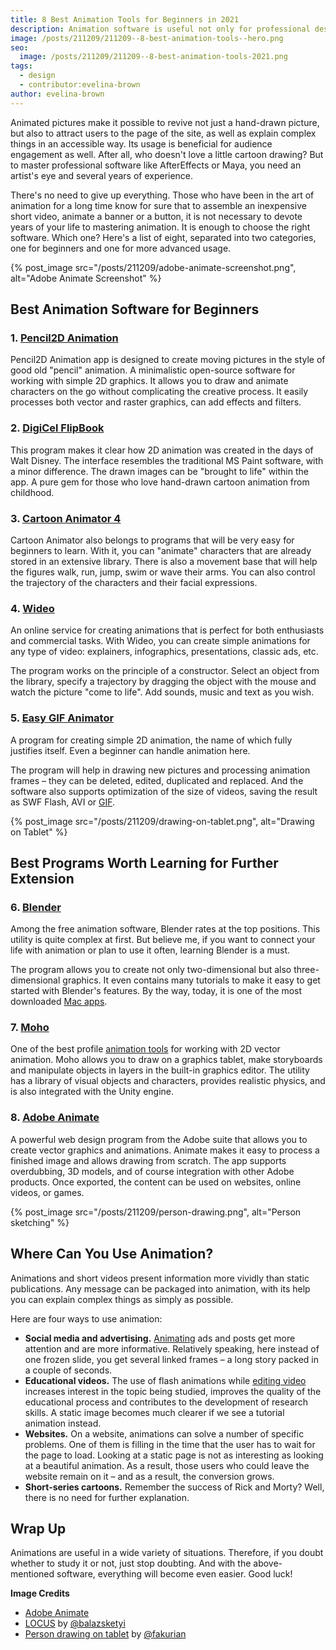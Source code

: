 ```yaml
---
title: 8 Best Animation Tools for Beginners in 2021
description: Animation software is useful not only for professional designers but also for ordinary users. It is impossible to doubt their relevance. Only one question remains open – which application to choose?
image: /posts/211209/211209--8-best-animation-tools--hero.png
seo:
  image: /posts/211209/211209--8-best-animation-tools-2021.png
tags:
  - design
  - contributor:evelina-brown
author: evelina-brown
---
```


Animated pictures make it possible to revive not just a hand-drawn picture, but also to attract users to the page of the site, as well as explain complex things in an accessible way. Its usage is beneficial for audience engagement as well. After all, who doesn't love a little cartoon drawing? But to master professional software like AfterEffects or Maya, you need an artist's eye and several years of experience.

There's no need to give up everything. Those who have been in the art of animation for a long time know for sure that to assemble an inexpensive short video, animate a banner or a button, it is not necessary to devote years of your life to mastering animation. It is enough to choose the right software. Which one? Here's a list of eight, separated into two categories, one for beginners and one for more advanced usage.

{% post_image
    src="/posts/211209/adobe-animate-screenshot.png",
    alt="Adobe Animate Screenshot" %}

## Best Animation Software for Beginners

### 1. [Pencil2D Animation](https://www.pencil2d.org/)

Pencil2D Animation app is designed to create moving pictures in the style of good old "pencil" animation. A minimalistic open-source software for working with simple 2D graphics. It allows you to draw and animate characters on the go without complicating the creative process. It easily processes both vector and raster graphics, can add effects and filters.

### 2. [DigiCel FlipBook](https://digicel.net/)

This program makes it clear how 2D animation was created in the days of Walt Disney. The interface resembles the traditional MS Paint software, with a minor difference. The drawn images can be "brought to life" within the app. A pure gem for those who love hand-drawn cartoon animation from childhood.

### 3. [Cartoon Animator 4](https://www.reallusion.com/cartoon-animator/)

Cartoon Animator also belongs to programs that will be very easy for beginners to learn. With it, you can "animate" characters that are already stored in an extensive library. There is also a movement base that will help the figures walk, run, jump, swim or wave their arms. You can also control the trajectory of the characters and their facial expressions.

### 4. [Wideo](https://wideo.co/)

An online service for creating animations that is perfect for both enthusiasts and commercial tasks. With Wideo, you can create simple animations for any type of video: explainers, infographics, presentations, classic ads, etc.

The program works on the principle of a constructor. Select an object from the library, specify a trajectory by dragging the object with the mouse and watch the picture "come to life". Add sounds, music and text as you wish.

### 5. [Easy GIF Animator](https://www.easygifanimator.net/)

A program for creating simple 2D animation, the name of which fully justifies itself. Even a beginner can handle animation here.

The program will help in drawing new pictures and processing animation frames – they can be deleted, edited, duplicated and replaced. And the software also supports optimization of the size of videos, saving the result as SWF Flash, AVI or [GIF](/posts/when-to-use-jpgs-pngs-and-gifs-on-the-web/).

{% post_image
    src="/posts/211209/drawing-on-tablet.png",
    alt="Drawing on Tablet" %}

## Best Programs Worth Learning for Further Extension

### 6. [Blender](https://www.blender.org/)

Among the free animation software, Blender rates at the top positions. This utility is quite complex at first. But believe me, if you want to connect your life with animation or plan to use it often, learning Blender is a must.

The program allows you to create not only two-dimensional but also three-dimensional graphics. It even contains many tutorials to make it easy to get started with Blender's features. By the way, today, it is one of the most downloaded [Mac apps](/posts/5-essential-mac-apps/).

### 7. [Moho](https://moho.lostmarble.com/)

One of the best profile [animation tools](https://www.creativebloq.com/features/top-animation-tools-for-digital-artists) for working with 2D vector animation. Moho allows you to draw on a graphics tablet, make storyboards and manipulate objects in layers in the built-in graphics editor. The utility has a library of visual objects and characters, provides realistic physics, and is also integrated with the Unity engine.

### 8. [Adobe Animate](https://www.adobe.com/products/animate.html)

A powerful web design program from the Adobe suite that allows you to create vector graphics and animations. Animate makes it easy to process a finished image and allows drawing from scratch. The app supports overdubbing, 3D models, and of course integration with other Adobe products. Once exported, the content can be used on websites, online videos, or games.

{% post_image
    src="/posts/211209/person-drawing.png",
    alt="Person sketching" %}

## Where Can You Use Animation?

Animations and short videos present information more vividly than static publications. Any message can be packaged into animation, with its help you can explain complex things as simply as possible.

Here are four ways to use animation:

- **Social media and advertising.** [Animating](/posts/animated-dot-background-canvas/) ads and posts get more attention and are more informative. Relatively speaking, here instead of one frozen slide, you get several linked frames – a long story packed in a couple of seconds.
- **Educational videos.** The use of flash animations while [editing video](https://www.movavi.com/videoeditor/) increases interest in the topic being studied, improves the quality of the educational process and contributes to the development of research skills. A static image becomes much clearer if we see a tutorial animation instead.
- **Websites.** On a website, animations can solve a number of specific problems. One of them is filling in the time that the user has to wait for the page to load. Looking at a static page is not as interesting as looking at a beautiful animation. As a result, those users who could leave the website remain on it – and as a result, the conversion grows.
- **Short-series cartoons.** Remember the success of Rick and Morty? Well, there is no need for further explanation.

## Wrap Up

Animations are useful in a wide variety of situations. Therefore, if you doubt whether to study it or not, just stop doubting. And with the above-mentioned software, everything will become even easier. Good luck!

**Image Credits**

- [Adobe Animate](https://www.adobe.com/products/animate.html)
- [LOCUS](https://unsplash.com/photos/byoBbHSlP5U) by [@balazsketyi](https://unsplash.com/@balazsketyi)
- [Person drawing on tablet](https://unsplash.com/photos/jBif-dovsTQ) by [@fakurian](https://unsplash.com/@fakurian)
